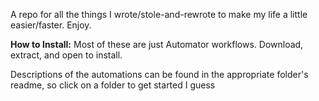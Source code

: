 A repo for all the things I wrote/stole-and-rewrote to make my life a little easier/faster. Enjoy.

**How to Install:** Most of these are just Automator workflows. Download, extract, and open to install.

Descriptions of the automations can be found in the appropriate folder's readme, so click on a folder to get started I guess
